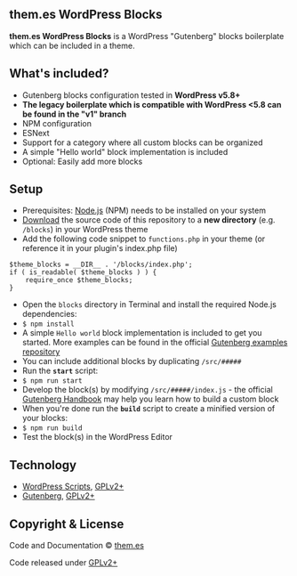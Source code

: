 ## them.es WordPress Blocks

**them.es WordPress Blocks** is a WordPress "Gutenberg" blocks boilerplate which can be included in a theme.

## What's included?

- Gutenberg blocks configuration tested in **WordPress v5.8+**
- **The legacy boilerplate which is compatible with WordPress <5.8 can be found in the "v1" branch**
- NPM configuration
- ESNext
- Support for a category where all custom blocks can be organized
- A simple "Hello world" block implementation is included
- Optional: Easily add more blocks

## Setup

- Prerequisites: [Node.js](https://nodejs.org) (NPM) needs to be installed on your system
- [Download](https://github.com/them-es/wordpress-blocks-starter/archive/master.zip) the source code of this repository to a **new directory** (e.g. `/blocks`) in your WordPress theme
- Add the following code snippet to `functions.php` in your theme (or reference it in your plugin's index.php file)

```
$theme_blocks = __DIR__ . '/blocks/index.php';
if ( is_readable( $theme_blocks ) ) {
	require_once $theme_blocks;
}
```

- Open the `blocks` directory in Terminal and install the required Node.js dependencies:
- `$ npm install`
- A simple `Hello world` block implementation is included to get you started. More examples can be found in the official [Gutenberg examples repository](https://github.com/WordPress/gutenberg-examples)
- You can include additional blocks by duplicating `/src/#####`
- Run the **`start`** script:
- `$ npm run start`
- Develop the block(s) by modifying `/src/#####/index.js` - the official [Gutenberg Handbook](https://wordpress.org/gutenberg/handbook/designers-developers/developers/tutorials/block-tutorial/writing-your-first-block-type) may help you learn how to build a custom block
- When you're done run the **`build`** script to create a minified version of your blocks:
- `$ npm run build`
- Test the block(s) in the WordPress Editor

## Technology

- [WordPress Scripts](https://github.com/WordPress/gutenberg/tree/master/packages/scripts), [GPLv2+](https://github.com/WordPress/gutenberg/blob/master/packages/scripts/package.json)
- [Gutenberg](https://wordpress.org/gutenberg/handbook/designers-developers/developers), [GPLv2+](https://github.com/WordPress/gutenberg/blob/master/LICENSE.md)

## Copyright & License

Code and Documentation &copy; [them.es](https://them.es)

Code released under [GPLv2+](https://www.gnu.org/licenses/gpl-2.0.html)
